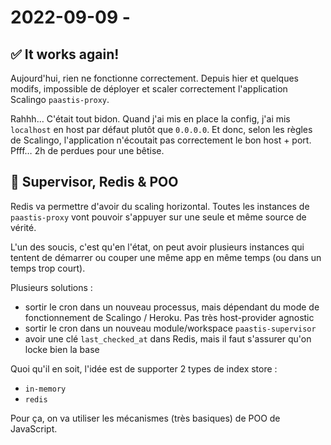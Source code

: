 # 2022-09-09 - 

## ✅ It works again!

Aujourd'hui, rien ne fonctionne correctement.
Depuis hier et quelques modifs, impossible de déployer et scaler correctement l'application Scalingo `paastis-proxy`.

Rahhh… C'était tout bidon.
Quand j'ai mis en place la config, j'ai mis `localhost` en host par défaut plutôt que `0.0.0.0`.
Et donc, selon les règles de Scalingo, l'application n'écoutait pas correctement le bon host + port.
Pfff… 2h de perdues pour une bêtise.

## 🚦 Supervisor, Redis & POO

Redis va permettre d'avoir du scaling horizontal.
Toutes les instances de `paastis-proxy` vont pouvoir s'appuyer sur une seule et même source de vérité.

L'un des soucis, c'est qu'en l'état, on peut avoir plusieurs instances qui tentent de démarrer ou couper une même app en même temps (ou dans un temps trop court).

Plusieurs solutions :
- sortir le cron dans un nouveau processus, mais dépendant du mode de fonctionnement de Scalingo / Heroku. Pas très host-provider agnostic
- sortir le cron dans un nouveau module/workspace `paastis-supervisor`
- avoir une clé `last_checked_at` dans Redis, mais il faut s'assurer qu'on locke bien la base

Quoi qu'il en soit, l'idée est de supporter 2 types de index store :
- `in-memory`
- `redis`

Pour ça, on va utiliser les mécanismes (très basiques) de POO de JavaScript.

